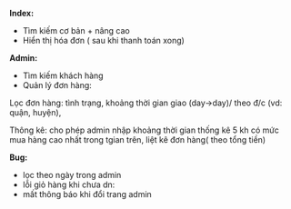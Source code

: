**Index:** 
- Tìm kiếm cơ bản + nâng cao
- Hiển thị hóa đơn ( sau khi thanh toán xong)

**Admin:**
- Tìm kiếm khách hàng
- Quản lý đơn hàng:

Lọc đơn hàng: tình trạng, khoảng thời gian giao (day->day)/ theo đ/c (vd: quận, huyện),

Thông kê: cho phép admin nhập khoảng thời gian thống kê 5 kh có mức mua hàng cao nhất trong tgian trên, liệt kê đơn hàng( theo tổng tiền)
  
**Bug:**
- lọc theo ngày trong admin
- lỗi giỏ hàng khi chưa dn:
- mất thông báo khi đổi trang admin


